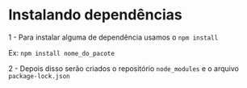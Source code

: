 # Instalando dependências 

1 - Para instalar alguma de dependência usamos o `npm install`

Ex: `npm install nome_do_pacote`

2 - Depois disso serão criados o repositório `node_modules` e o arquivo `package-lock.json`